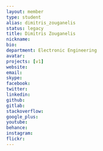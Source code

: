 ```yaml
---
layout: member
type: student
alias: dimitris_zouganelis
status: legacy
title: Dimitris Zouganelis
nickname:
bio:
department: Electronic Engineering
avatar:
projects: [v1]
website:
email:
skype:
facebook:
twitter:
linkedin:
github:
gitlab:
stackoverflow:
google_plus:
youtube:
behance:
instagram:
flickr:
---
```

